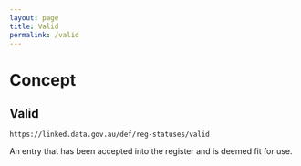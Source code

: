 ```yaml
---
layout: page
title: Valid
permalink: /valid
---
```

# Concept

## Valid

`https://linked.data.gov.au/def/reg-statuses/valid`

An entry that has been accepted into the register and is deemed fit for use.
